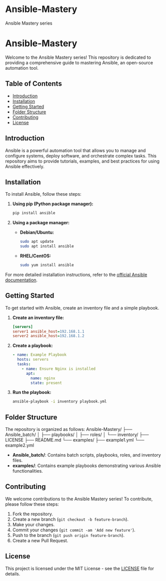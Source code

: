 # Ansible-Mastery
Ansible Mastery series

# Ansible-Mastery

Welcome to the Ansible Mastery series! This repository is dedicated to providing a comprehensive guide to mastering Ansible, an open-source automation tool.

## Table of Contents

- [Introduction](#introduction)
- [Installation](#installation)
- [Getting Started](#getting-started)
- [Folder Structure](#folder-structure)
- [Contributing](#contributing)
- [License](#license)

## Introduction

Ansible is a powerful automation tool that allows you to manage and configure systems, deploy software, and orchestrate complex tasks. This repository aims to provide tutorials, examples, and best practices for using Ansible effectively.

## Installation

To install Ansible, follow these steps:

1. **Using pip (Python package manager):**
    ```bash
    pip install ansible
    ```

2. **Using a package manager:**

    - **Debian/Ubuntu:**
      ```bash
      sudo apt update
      sudo apt install ansible
      ```

    - **RHEL/CentOS:**
      ```bash
      sudo yum install ansible
      ```

For more detailed installation instructions, refer to the [official Ansible documentation](https://docs.ansible.com/ansible/latest/installation_guide/intro_installation.html).

## Getting Started

To get started with Ansible, create an inventory file and a simple playbook.

1. **Create an inventory file:**
    ```ini
    [servers]
    server1 ansible_host=192.168.1.1
    server2 ansible_host=192.168.1.2
    ```

2. **Create a playbook:**
    ```yaml
    - name: Example Playbook
      hosts: servers
      tasks:
        - name: Ensure Nginx is installed
          apt:
            name: nginx
            state: present
    ```

3. **Run the playbook:**
    ```bash
    ansible-playbook -i inventory playbook.yml
    ```

## Folder Structure

The repository is organized as follows:
Ansible-Mastery/ 
├── Ansible_batch/ 
│ ├── playbooks/
│ ├── roles/
│ └── inventory/
├── LICENSE
├── README.md
└── examples/
├── example1.yml
└── example2.yml


- **Ansible_batch/**: Contains batch scripts, playbooks, roles, and inventory files.
- **examples/**: Contains example playbooks demonstrating various Ansible functionalities.

## Contributing

We welcome contributions to the Ansible Mastery series! To contribute, please follow these steps:

1. Fork the repository.
2. Create a new branch (`git checkout -b feature-branch`).
3. Make your changes.
4. Commit your changes (`git commit -am 'Add new feature'`).
5. Push to the branch (`git push origin feature-branch`).
6. Create a new Pull Request.

## License

This project is licensed under the MIT License - see the [LICENSE](LICENSE) file for details.



